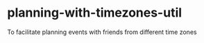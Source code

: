 # planning-with-timezones-util

To facilitate planning events with friends from different time zones
